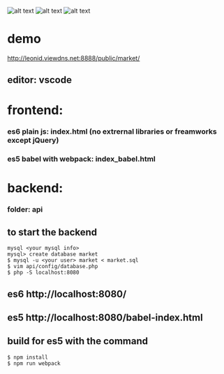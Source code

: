 

![alt text](https://i.ibb.co/JFQ9Wm1/1.png)
![alt text](https://i.ibb.co/KGgyCx1/2.png)
![alt text](https://i.ibb.co/gygZSBb/3.png)

# demo
http://leonid.viewdns.net:8888/public/market/

## editor: vscode

# frontend:
### es6 plain js: index.html (no extrernal libraries or freamworks except jQuery)
### es5 babel with webpack: index_babel.html

# backend:
### folder: api

## to start the backend
```
mysql <your mysql info>
mysql> create database market
$ mysql -u <your user> market < market.sql
$ vim api/config/database.php
$ php -S localhost:8080
````
## es6 http://localhost:8080/
## es5 http://localhost:8080/babel-index.html

## build for es5 with the command 
````
$ npm install
$ npm run webpack
````
